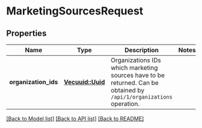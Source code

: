 # MarketingSourcesRequest

## Properties

Name | Type | Description | Notes
------------ | ------------- | ------------- | -------------
**organization_ids** | [**Vec<uuid::Uuid>**](uuid::Uuid.md) | Organizations IDs which marketing sources have to be returned.                Can be obtained by `/api/1/organizations` operation. | 

[[Back to Model list]](../README.md#documentation-for-models) [[Back to API list]](../README.md#documentation-for-api-endpoints) [[Back to README]](../README.md)


